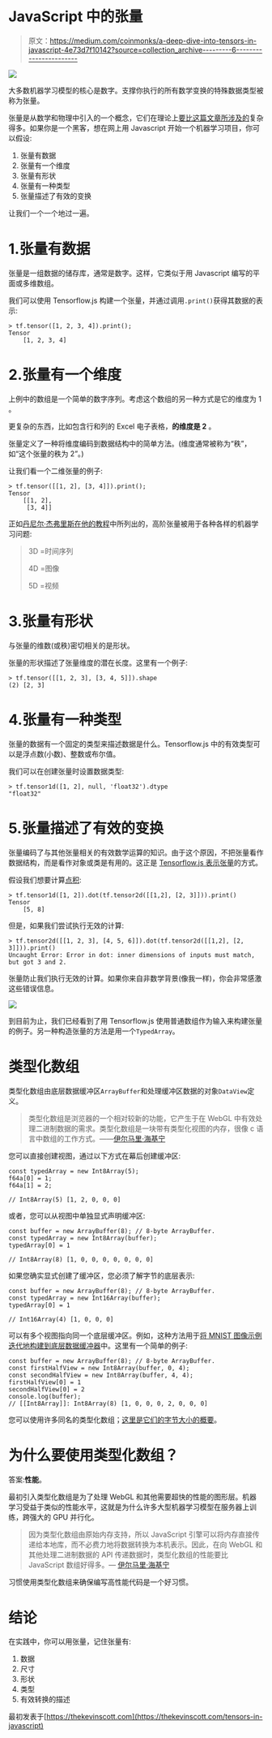 # JavaScript 中的张量

> 原文：<https://medium.com/coinmonks/a-deep-dive-into-tensors-in-javascript-4e73d7f10142?source=collection_archive---------6----------------------->

![](img/db0d4601e2fc8e99eee34ecbce471ec5.png)

大多数机器学习模型的核心是数字。支撑你执行的所有数学变换的特殊数据类型被称为张量。

张量是从数学和物理中引入的一个概念，它们在理论上[要比这篇文章所涉及的](https://www.quora.com/What-is-a-tensor)复杂得多。如果你是一个黑客，想在网上用 Javascript 开始一个机器学习项目，你可以假设:

1.  张量有数据
2.  张量有一个维度
3.  张量有形状
4.  张量有一种类型
5.  张量描述了有效的变换

让我们一个一个地过一遍。

# 1.张量有数据

张量是一组数据的储存库，通常是数字。这样，它类似于用 Javascript 编写的平面或多维数组。

我们可以使用 Tensorflow.js 构建一个张量，并通过调用`.print()`获得其数据的表示:

```
> tf.tensor([1, 2, 3, 4]).print();
Tensor
    [1, 2, 3, 4]
```

# 2.张量有一个维度

上例中的数组是一个简单的数字序列。考虑这个数组的另一种方式是它的维度为 1 。

更复杂的东西，比如包含行和列的 Excel 电子表格，**的维度是 2** 。

张量定义了一种将维度编码到数据结构中的简单方法。(维度通常被称为“秩”，如“这个张量的秩为 2”。)

让我们看一个二维张量的例子:

```
> tf.tensor([[1, 2], [3, 4]]).print();
Tensor
    [[1, 2],
     [3, 4]]
```

正如[丹尼尔·杰弗里斯在他的教程](https://hackernoon.com/learning-ai-if-you-suck-at-math-p4-tensors-illustrated-with-cats-27f0002c9b32)中所列出的，高阶张量被用于各种各样的机器学习问题:

> 3D =时间序列
> 
> 4D =图像
> 
> 5D =视频

# 3.张量有形状

与张量的维数(或秩)密切相关的是形状。

张量的形状描述了张量维度的潜在长度。这里有一个例子:

```
> tf.tensor([[1, 2, 3], [3, 4, 5]]).shape
(2) [2, 3]
```

# 4.张量有一种类型

张量的数据有一个固定的类型来描述数据是什么。Tensorflow.js 中的有效类型可以是浮点数(小数)、整数或布尔值。

我们可以在创建张量时设置数据类型:

```
> tf.tensor1d([1, 2], null, 'float32').dtype
"float32"
```

# 5.张量描述了有效的变换

张量编码了与其他张量相关的有效数学运算的知识。由于这个原因，不把张量看作数据结构，而是看作对象或类是有用的。这正是 [Tensorflow.js 表示张量](https://js.tensorflow.org/api/0.12.0/#class:Tensor)的方式。

假设我们想要计算[点积](https://en.wikipedia.org/wiki/Dot_product):

```
> tf.tensor1d([1, 2]).dot(tf.tensor2d([[1,2], [2, 3]])).print()
Tensor
    [5, 8]
```

但是，如果我们尝试执行无效的计算:

```
> tf.tensor2d([[1, 2, 3], [4, 5, 6]]).dot(tf.tensor2d([[1,2], [2, 3]])).print()
Uncaught Error: Error in dot: inner dimensions of inputs must match, but got 3 and 2.
```

张量防止我们执行无效的计算。如果你来自非数学背景(像我一样)，你会非常感激这些错误信息。

![](img/12d5a11c9396114fe4f34100bc1e0b33.png)

到目前为止，我们已经看到了用 Tensorflow.js 使用普通数组作为输入来构建张量的例子。另一种构造张量的方法是用一个`TypedArray`。

# 类型化数组

类型化数组由底层数据缓冲区`ArrayBuffer`和处理缓冲区数据的对象`DataView`定义。

> 类型化数组是浏览器的一个相对较新的功能，它产生于在 WebGL 中有效处理二进制数据的需求。类型化数组是一块带有类型化视图的内存，很像 c 语言中数组的工作方式。——[伊尔马里·海基宁](https://www.html5rocks.com/en/tutorials/webgl/typed_arrays)

您可以直接创建视图，通过以下方式在幕后创建缓冲区:

```
const typedArray = new Int8Array(5);
f64a[0] = 1;
f64a[1] = 2;

// Int8Array(5) [1, 2, 0, 0, 0]
```

或者，您可以从视图中单独显式声明缓冲区:

```
const buffer = new ArrayBuffer(8); // 8-byte ArrayBuffer.
const typedArray = new Int8Array(buffer);
typedArray[0] = 1

// Int8Array(8) [1, 0, 0, 0, 0, 0, 0, 0]
```

如果您确实显式创建了缓冲区，您必须了解字节的底层表示:

```
const buffer = new ArrayBuffer(8); // 8-byte ArrayBuffer.
const typedArray = new Int16Array(buffer);
typedArray[0] = 1

// Int16Array(4) [1, 0, 0, 0]
```

可以有多个视图指向同一个底层缓冲区。例如，这种方法用于[将 MNIST 图像示例迭代地构建到底层数据缓冲器](https://thekevinscott.com/dealing-with-mnist-image-data-in-tensorflowjs/)中。这里有一个简单的例子:

```
const buffer = new ArrayBuffer(8); // 8-byte ArrayBuffer.
const firstHalfView = new Int8Array(buffer, 0, 4);
const secondHalfView = new Int8Array(buffer, 4, 4);
firstHalfView[0] = 1
secondHalfView[0] = 2
console.log(buffer);
// [[Int8Array]]: Int8Array(8) [1, 0, 0, 0, 2, 0, 0, 0]
```

您可以使用许多同名的类型化数组；[这里是它们的字节大小的概要](https://blog.codingbox.io/exploring-javascript-typed-arrays-c8fd4f8bd24f)。

# 为什么要使用类型化数组？

答案:**性能**。

最初引入类型化数组是为了处理 WebGL 和其他需要超快的性能的图形层。机器学习受益于类似的性能水平，这就是为什么许多大型机器学习模型在服务器上训练，跨强大的 GPU 并行化。

> 因为类型化数组由原始内存支持，所以 JavaScript 引擎可以将内存直接传递给本地库，而不必费力地将数据转换为本机表示。因此，在向 WebGL 和其他处理二进制数据的 API 传递数据时，类型化数组的性能要比 JavaScript 数组好得多。— [伊尔马里·海基宁](https://www.html5rocks.com/en/tutorials/webgl/typed_arrays)

习惯使用类型化数组来确保编写高性能代码是一个好习惯。

# 结论

在实践中，你可以用张量，记住张量有:

1.  数据
2.  尺寸
3.  形状
4.  类型
5.  有效转换的描述

最初发表于[https://thekevinscott.com](https://thekevinscott.com/tensors-in-javascript)